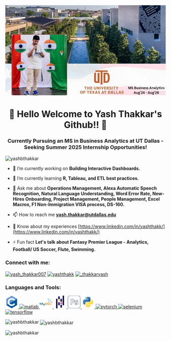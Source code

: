 ![logo](https://github.com/yashbthakkar/yashbthakkar/blob/main/Github%20Banner.png)
<h1 align="center">🤝 Hello Welcome to Yash Thakkar's Github!! 🤝</h1>
<h3 align="center">Currently Pursuing an MS in Business Analytics at UT Dallas - Seeking Summer 2025 Internship Opportunities!</h3>

<p align="left"> <img src="https://komarev.com/ghpvc/?username=yashbthakkar&label=Profile%20views&color=0e75b6&style=flat" alt="yashbthakkar" /> </p>

- 🔭 I’m currently working on **Building Interactive Dashboards.**

- 🌱 I’m currently learning **R, Tableau, and ETL best practices.**

- 💬 Ask me about **Operations Management, Alexa Automatic Speech Recognition, Natural Language Understanding, Word Error Rate, New-Hires Onboarding, Project Management, People Management, Excel Macros, F1 Non-Immigration VISA process, DS-160.**

- 📫 How to reach me **yash.thakkar@utdallas.edu**

- 📄 Know about my experiences [https://www.linkedin.com/in/yashthakk/](https://www.linkedin.com/in/yashthakk/)

- ⚡ Fun fact **Let's talk about Fantasy Premier League - Analytics, Football/ US Soccer, Flute, Swimming.**

<h3 align="left">Connect with me:</h3>
<p align="left">
<a href="https://twitter.com/yash_thakkar007" target="blank"><img align="center" src="https://raw.githubusercontent.com/rahuldkjain/github-profile-readme-generator/master/src/images/icons/Social/twitter.svg" alt="yash_thakkar007" height="30" width="40" /></a>
<a href="https://linkedin.com/in/yashthakk" target="blank"><img align="center" src="https://raw.githubusercontent.com/rahuldkjain/github-profile-readme-generator/master/src/images/icons/Social/linked-in-alt.svg" alt="yashthakk" height="30" width="40" /></a>
<a href="https://instagram.com/_thakkaryash" target="blank"><img align="center" src="https://raw.githubusercontent.com/rahuldkjain/github-profile-readme-generator/master/src/images/icons/Social/instagram.svg" alt="_thakkaryash" height="30" width="40" /></a>
</p>

<h3 align="left">Languages and Tools:</h3>
<p align="left"> <a href="https://www.cprogramming.com/" target="_blank" rel="noreferrer"> <img src="https://raw.githubusercontent.com/devicons/devicon/master/icons/c/c-original.svg" alt="c" width="40" height="40"/> </a> <a href="https://www.mathworks.com/" target="_blank" rel="noreferrer"> <img src="https://upload.wikimedia.org/wikipedia/commons/2/21/Matlab_Logo.png" alt="matlab" width="40" height="40"/> </a> <a href="https://www.mysql.com/" target="_blank" rel="noreferrer"> <img src="https://raw.githubusercontent.com/devicons/devicon/master/icons/mysql/mysql-original-wordmark.svg" alt="mysql" width="40" height="40"/> </a> <a href="https://pandas.pydata.org/" target="_blank" rel="noreferrer"> <img src="https://raw.githubusercontent.com/devicons/devicon/2ae2a900d2f041da66e950e4d48052658d850630/icons/pandas/pandas-original.svg" alt="pandas" width="40" height="40"/> </a> <a href="https://www.photoshop.com/en" target="_blank" rel="noreferrer"> <img src="https://raw.githubusercontent.com/devicons/devicon/master/icons/photoshop/photoshop-line.svg" alt="photoshop" width="40" height="40"/> </a> <a href="https://www.python.org" target="_blank" rel="noreferrer"> <img src="https://raw.githubusercontent.com/devicons/devicon/master/icons/python/python-original.svg" alt="python" width="40" height="40"/> </a> <a href="https://pytorch.org/" target="_blank" rel="noreferrer"> <img src="https://www.vectorlogo.zone/logos/pytorch/pytorch-icon.svg" alt="pytorch" width="40" height="40"/> </a> <a href="https://www.selenium.dev" target="_blank" rel="noreferrer"> <img src="https://raw.githubusercontent.com/detain/svg-logos/780f25886640cef088af994181646db2f6b1a3f8/svg/selenium-logo.svg" alt="selenium" width="40" height="40"/> </a> <a href="https://www.tensorflow.org" target="_blank" rel="noreferrer"> <img src="https://www.vectorlogo.zone/logos/tensorflow/tensorflow-icon.svg" alt="tensorflow" width="40" height="40"/> </a> </p>

<p><img align="left" src="https://github-readme-stats.vercel.app/api/top-langs?username=yashbthakkar&show_icons=true&locale=en&layout=compact" alt="yashbthakkar" /></p>

<p>&nbsp;<img align="center" src="https://github-readme-stats.vercel.app/api?username=yashbthakkar&show_icons=true&locale=en" alt="yashbthakkar" /></p>

<p><img align="center" src="https://github-readme-streak-stats.herokuapp.com/?user=yashbthakkar&" alt="yashbthakkar" /></p>
